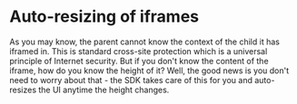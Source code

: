 # Auto-resizing of iframes

As you may know, the parent cannot know the context of the child it has iframed in. This is standard cross-site protection which is a universal principle of Internet security. But if you don't know the content of the iframe, how do you know the height of it? Well, the good news is you don't need to worry about that - the SDK takes care of this for you and auto-resizes the UI anytime the height changes.
